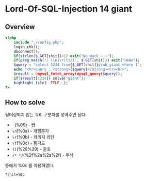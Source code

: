 # Lord-Of-SQL-Injection 14 giant

## Overview

```php
<?php
    include "./config.php";
    login_chk();
    dbconnect();
    if(strlen($_GET[shit])>1) exit("No Hack ~_~");
    if(preg_match('/ |\n|\r|\t/i', $_GET[shit])) exit("HeHe");
    $query = "select 1234 from{$_GET[shit]}prob_giant where 1";
    echo "<hr>query : <strong>{$query}</strong><hr><br>";
    $result = @mysql_fetch_array(mysql_query($query));
    if($result[1234]) solve("giant");
    highlight_file(__FILE__);
?>
```

## How to solve

필터링되지 않는 쿼리 구분자를 넣어주면 된다.

* ` `(%09) - 탭
* `\n`(%0a) - 개행문자
* `\r`(%0b) - 캐리지 리턴
* `\f`(%0c) - 폼피드
* `()`(%28%29) - 괄호
* `/* */`(%2f%2a%2a%2f) - 주석

중에서 %0c 를 이용하였다.

`?shit=%0c`